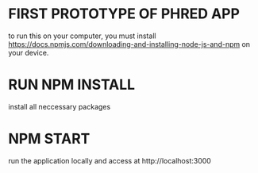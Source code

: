# FIRST PROTOTYPE OF PHRED APP

to run this on your computer, you must install https://docs.npmjs.com/downloading-and-installing-node-js-and-npm on your device. 


# RUN NPM INSTALL

install all neccessary packages

# NPM START

run the application locally and access at  http://localhost:3000